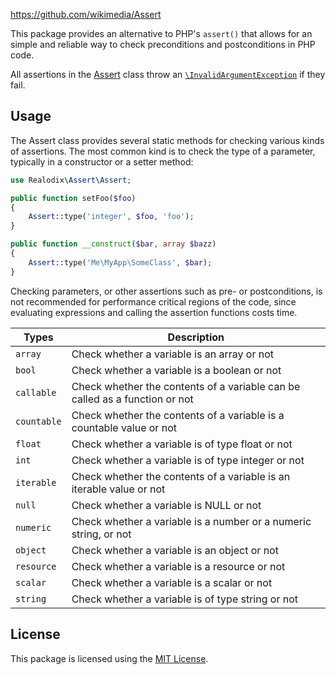 https://github.com/wikimedia/Assert

This package provides an alternative to PHP's `assert()` that allows for an simple and reliable way
to check preconditions and postconditions in PHP code.

All assertions in the [Assert](src/Assert.php) class throw an [`\InvalidArgumentException`](https://www.php.net/manual/en/class.invalidargumentexception.php) if they fail.

Usage
-------

The Assert class provides several static methods for checking various kinds of assertions. The most
common kind is to check the type of a parameter, typically in a constructor or a setter method:

```php
use Realodix\Assert\Assert;

public function setFoo($foo)
{
    Assert::type('integer', $foo, 'foo');
}

public function __construct($bar, array $bazz)
{
    Assert::type('Me\MyApp\SomeClass', $bar);
}
```

Checking parameters, or other assertions such as pre- or postconditions, is not recommended for
performance critical regions of the code, since evaluating expressions and calling the assertion
functions costs time.

Types          | Description
-------------- | ------------------------------------------------------------------
`array`        | Check whether a variable is an array or not
`bool`         | Check whether a variable is a boolean or not
`callable`     | Check whether the contents of a variable can be called as a function or not
`countable`    | Check whether the contents of a variable is a countable value or not
`float`        | Check whether a variable is of type float or not
`int`          | Check whether a variable is of type integer or not
`iterable`     | Check whether the contents of a variable is an iterable value or not
`null`         | Check whether a variable is NULL or not
`numeric`      | Check whether a variable is a number or a numeric string, or not
`object`       | Check whether a variable is an object or not
`resource`     | Check whether a variable is a resource or not
`scalar`       | Check whether a variable is a scalar or not
`string`       | Check whether a variable is of type string or not


## License

This package is licensed using the [MIT License](/LICENSE).
